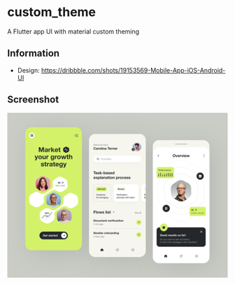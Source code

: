 # custom_theme

A Flutter app UI with material custom theming

## Information

- Design: <https://dribbble.com/shots/19153569-Mobile-App-iOS-Android-UI>

## Screenshot

<img src="assets/screenshots/screenshot.png">
